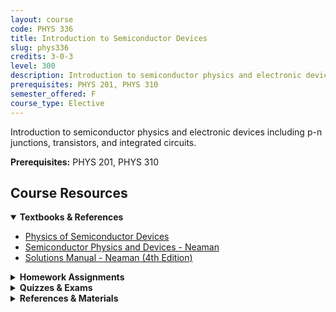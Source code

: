 ```yaml
---
layout: course
code: PHYS 336
title: Introduction to Semiconductor Devices
slug: phys336
credits: 3-0-3
level: 300
description: Introduction to semiconductor physics and electronic devices including p-n junctions, transistors, and integrated circuits.
prerequisites: PHYS 201, PHYS 310
semester_offered: F
course_type: Elective
---
```


Introduction to semiconductor physics and electronic devices including p-n junctions, transistors, and integrated circuits.

**Prerequisites:** PHYS 201, PHYS 310

## <i class="fas fa-book"></i> Course Resources

<details open>
<summary><strong><i class="fas fa-book"></i> Textbooks & References</strong></summary>
<ul>
<li><a href="/assets/resources/electives/phys336/textbooks/Physics of Semiconductor Devices.pdf">Physics of Semiconductor Devices</a></li>
<li><a href="/assets/resources/electives/phys336/textbooks/Semiconductor Physics and Devices Neaman.pdf">Semiconductor Physics and Devices - Neaman</a></li>
<li><a href="/assets/resources/electives/phys336/textbooks/Sol_semiconductor-physics-and-devices-4th-edition-neaman.pdf">Solutions Manual - Neaman (4th Edition)</a></li>
</ul>
</details>

<details>
<summary><strong><i class="fas fa-clipboard-list"></i> Homework Assignments</strong></summary>
<ul>
<li><a href="/assets/resources/electives/phys336/336HW1.pdf">Homework 1</a></li>
<li><a href="/assets/resources/electives/phys336/336HW2.pdf">Homework 2</a></li>
<li><a href="/assets/resources/electives/phys336/336HW4.pdf">Homework 4</a></li>
<li><a href="/assets/resources/electives/phys336/336HW5.pdf">Homework 5</a></li>
<li><a href="/assets/resources/electives/phys336/336HW7.pdf">Homework 7</a></li>
</ul>
</details>

<details>
<summary><strong><i class="fas fa-chart-bar"></i> Quizzes & Exams</strong></summary>
<ul>
<li><a href="/assets/resources/electives/phys336/336Q2.pdf">Quiz 2</a></li>
<li><a href="/assets/resources/electives/phys336/336Q3.pdf">Quiz 3</a></li>
</ul>
</details>

<details>
<summary><strong><i class="fas fa-book-open"></i> References & Materials</strong></summary>
<ul>
<li><a href="/assets/resources/electives/phys336/336FormulaSheet.pdf">Formula Sheet 1</a></li>
<li><a href="/assets/resources/electives/phys336/336FormulaSheet2.pdf">Formula Sheet 2</a></li>
<li><a href="/assets/resources/electives/phys336/336Seminar.pdf">Seminar Material</a></li>
<li><a href="/assets/resources/electives/phys336/Ultra Wide Band Gap Semiconductors.pdf">Ultra Wide Band Gap Semiconductors</a></li>
</ul>
</details>